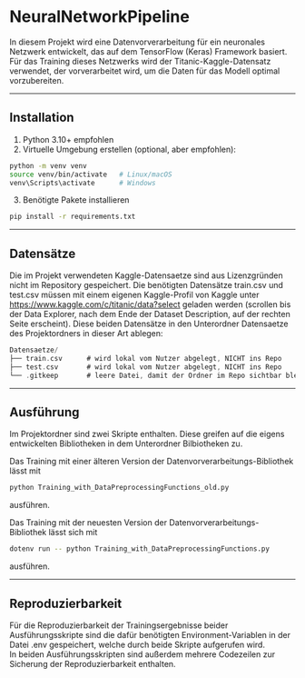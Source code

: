 # NeuralNetworkPipeline

In diesem Projekt wird eine Datenvorverarbeitung für ein neuronales Netzwerk entwickelt, das 
auf dem TensorFlow (Keras) Framework basiert. Für das Training dieses Netzwerks wird der 
Titanic-Kaggle-Datensatz verwendet, der vorverarbeitet wird, um die Daten für das Modell 
optimal vorzubereiten.

---

## Installation

1. Python 3.10+ empfohlen  
2. Virtuelle Umgebung erstellen (optional, aber empfohlen):
````bash
python -m venv venv
source venv/bin/activate   # Linux/macOS
venv\Scripts\activate      # Windows
````
3. Benötigte Pakete installieren
````bash
pip install -r requirements.txt
````

---

## Datensätze
Die im Projekt verwendeten Kaggle-Datensaetze sind aus Lizenzgründen nicht im Repository gespeichert.
Die benötigten Datensätze train.csv und test.csv müssen mit einem eigenen Kaggle-Profil von Kaggle unter 
https://www.kaggle.com/c/titanic/data?select geladen werden (scrollen bis der Data Explorer, 
nach dem Ende der Dataset Description, auf der rechten Seite erscheint).
Diese beiden Datensätze in den Unterordner Datensaetze des Projektordners in dieser Art ablegen:
````kotlin
Datensaetze/
├── train.csv      # wird lokal vom Nutzer abgelegt, NICHT ins Repo
├── test.csv       # wird lokal vom Nutzer abgelegt, NICHT ins Repo
└── .gitkeep       # leere Datei, damit der Ordner im Repo sichtbar bleibt
````

---

## Ausführung
Im Projektordner sind zwei Skripte enthalten. Diese greifen auf die eigens entwickelten 
Bibliotheken in dem Unterordner Bilbiotheken zu.

Das Training mit einer älteren Version der Datenvorverarbeitungs-Bibliothek lässt mit 
````bash
python Training_with_DataPreprocessingFunctions_old.py
````
ausführen.

Das Training mit der neuesten Version der Datenvorverarbeitungs-Bibliothek lässt sich mit
````bash
dotenv run -- python Training_with_DataPreprocessingFunctions.py
````
ausführen.

---

## Reproduzierbarkeit 
Für die Reproduzierbarkeit der Trainingsergebnisse beider Ausführungsskripte sind die dafür benötigten 
Environment-Variablen in der Datei .env gespeichert, welche durch beide Skripte aufgerufen wird.\
In beiden Ausführungsskripten sind außerdem mehrere Codezeilen zur Sicherung der Reproduzierbarkeit enthalten.